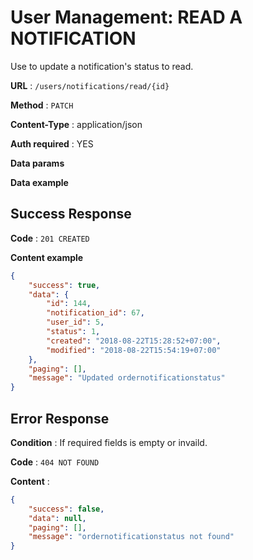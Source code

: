 # User Management: READ A NOTIFICATION

Use to update a notification's status to read.

**URL** : `/users/notifications/read/{id}`

**Method** : `PATCH`

**Content-Type** : application/json

**Auth required** : YES

**Data params**

**Data example**

## Success Response

**Code** : `201 CREATED`

**Content example**

```json
{
    "success": true,
    "data": {
        "id": 144,
        "notification_id": 67,
        "user_id": 5,
        "status": 1,
        "created": "2018-08-22T15:28:52+07:00",
        "modified": "2018-08-22T15:54:19+07:00"
    },
    "paging": [],
    "message": "Updated ordernotificationstatus"
}
```

## Error Response

**Condition** : If required fields is empty or invaild.

**Code** : `404 NOT FOUND`

**Content** :

```json
{
    "success": false,
    "data": null,
    "paging": [],
    "message": "ordernotificationstatus not found"
}
```